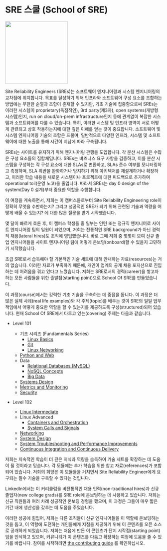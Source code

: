 # SRE 스쿨 (School of SRE)

<img src="img/sos.png" width=200 >

Site Reliability Engineers (SREs)는 소프트웨어 엔지니어링과 시스템 엔지니어링의 교차점에 위치합니다. 목표를 달성하기 위해 인프라와 소프트웨어 구성 요소를 조합하는 방법에는 무한한 순열과 조합이 존재할 수 있지만, 기초 기술에 집중함으로써 SREs는 이러한 시스템이 proprietary(독점적인), 3rd party(제3자), open systems(개방형 시스템)인지, run on cloud/on-prem infrastructure인지 등에 관계없이 복잡한 시스템과 소프트웨어를 다룰 수 있습니다. 특히, 이러한 시스템 및 인프라 영역이 서로 어떻게 관련되고 상호 작용하는지에 대한 깊은 이해를 얻는 것이 중요합니다. 소프트웨어 및 시스템 엔지니어링 기술의 조합은 드물며, 일반적으로 다양한 인프라, 시스템 및 소프트웨어에 대한 노출을 통해 시간이 지남에 따라 구축됩니다.

SREs는 사이트를 유지하기 위해 엔지니어링 관행을 도입합니다. 각 분산 시스템은 수많은 구성 요소들의 집합체입니다. SREs는 비즈니스 요구 사항을 검증하고, 이를 분산 시스템을 구성하는 각 구성 요소에 대한 SLAs로 변환하고, SLAs 준수 여부를 모니터링하고 측정하며, SLA 위반을 완화하거나 방지하기 위해 아키텍처를 재설계하거나 확장하고, 이러한 학습 내용을 새로운 시스템이나 프로젝트에 대한 피드백으로 추가하여 operational toil(운영 노고)을 줄입니다. 따라서 SREs는 day 0 design of the system(Day 0 설계)부터 중요한 역할을 수행합니다.

이 여정을 계속하면서, 저희는 이 캠퍼스들로부터 Site Reliability Engineering role이 정확히 무엇을 수반하는지? 그리고 성공적인 SRE가 되기 위해 관련된 기술과 역량을 어떻게 배울 수 있는지? 에 대한 많은 질문을 받기 시작했습니다.

몇 달이 빠르게 흐른 후, 이 캠퍼스 학생들 중 일부는 인턴 또는 정규직 엔지니어로 사이트 엔지니어링 팀의 일원이 되었으며, 저희는 전통적인 SRE background가 아닌 경력직 채용(lateral hires)도 조직에 영입했습니다. 바로 그때 저희 중 몇몇이 모여 신규 졸업 엔지니어들을 사이트 엔지니어링 팀에 어떻게 온보딩(onboard)할 수 있을지 고민하기 시작했습니다.

초급 SRE로서 습득해야 할 기본적인 기술 세트에 대해 안내하는 자료(resources)는 거의 없습니다. 이러한 자료가 부족하기 때문에, 개인이 업계의 공개 채용 포지션으로 진입하는 데 어려움을 겪고 있다고 느꼈습니다. 저희는 SRE로서의 경력(career)을 쌓고자 하는 모든 사람들을 위한 출발점(starting point)으로 School Of SRE를 만들었습니다.

이 과정(course)에서는 강력한 기초 기술을 구축하는 데 중점을 둡니다. 이 과정은 더 많은 실제 사례(real life examples)와 각 주제(topic)를 배우는 것이 SRE의 일일 업무 책임에서 어떻게 중요한 역할을 할 수 있는지를 제공하도록 구성(structured)되어 있습니다. 현재 School Of SRE에서 다루고 있는(covering) 주제는 다음과 같습니다.
 
-   Level 101
    -   기초 시리즈 (Fundamentals Series)
        -   [Linux Basics](https://linkedin.github.io/school-of-sre/level101/linux_basics/intro/)
        -   [Git](https://linkedin.github.io/school-of-sre/level101/git/git-basics/)
        -   [Linux Networking](https://linkedin.github.io/school-of-sre/level101/linux_networking/intro/)
    -   [Python and Web](https://linkedin.github.io/school-of-sre/level101/python_web/intro/)
    -   Data
        - [Relational Databases (MySQL)](https://linkedin.github.io/school-of-sre/level101/databases_sql/intro/)
        -   [NoSQL Concepts](https://linkedin.github.io/school-of-sre/level101/databases_nosql/intro/)
        -   [Big Data](https://linkedin.github.io/school-of-sre/level101/big_data/intro/)
    -   [Systems Design](https://linkedin.github.io/school-of-sre/level101/systems_design/intro/)
    -   [Metrics and Monitoring](https://linkedin.github.io/school-of-sre/level101/metrics_and_monitoring/introduction/)
    -   [Security](https://linkedin.github.io/school-of-sre/level101/security/intro/)

-   Level 102
    -   [Linux Intermediate](https://linkedin.github.io/school-of-sre/level102/linux_intermediate/introduction/)
    -   Linux Advanced
        -   [Containers and Orchestration](https://linkedin.github.io/school-of-sre/level102/containerization_and_orchestration/intro/)
        -   [System Calls and Signals](https://linkedin.github.io/school-of-sre/level102/system_calls_and_signals/intro/)
    -   [Networking](https://linkedin.github.io/school-of-sre/level102/networking/introduction/)
    -   [System Design](https://linkedin.github.io/school-of-sre/level102/system_design/intro/)
    -   [System Troubleshooting and Performance Improvements](https://linkedin.github.io/school-of-sre/level102/system_troubleshooting_and_performance/introduction/) 
    -   [Continuous Integration and Continuous Delivery](https://linkedin.github.io/school-of-sre/level102/continuous_integration_and_continuous_delivery/introduction/)

저희는 지속적인 학습이 더 깊은 지식과 역량을 습득하여 기술 세트를 확장하는 데 도움이 될 것이라고 믿습니다. 각 모듈에는 추가 학습을 위한 참고 자료(references)가 포함되어 있습니다. 저희의 희망은 이 모듈들을 거치면서 Site Reliability Engineer에게 요구되는 필수 기술을 구축할 수 있다는 것입니다.

LinkedIn에서는 이 커리큘럼을 비전통적인 채용 인력(non-traditional hires)과 신규 졸업자(new college grads)를 SRE role에 온보딩하는 데 사용하고 있습니다. 저희는 신규 직원들과 여러 차례 성공적인 온보딩 경험을 했으며, 이 과정은 그들이 매우 짧은 기간 내에 생산성을 갖추는 데 도움을 주었습니다.

이러한 성공에 힘입어, 저희는 다른 조직들이 신규 엔지니어들을 이 역할에 온보딩하는 것을 돕고, 이 역할에 도전하는 개인들에게 지침을 제공하기 위해 이 콘텐츠를 오픈 소스로 공개하게 되었습니다. 저희는 처음에 만든 이 콘텐츠가 단지 시작점(starting point)임을 인식하고 있으며, 커뮤니티가 이 콘텐츠를 다듬고 확장하는 여정에 도움을 줄 수 있기를 바랍니다. 참여를 시작하려면 [the contributing guide](./CONTRIBUTING.md) 를 확인하십시오.
